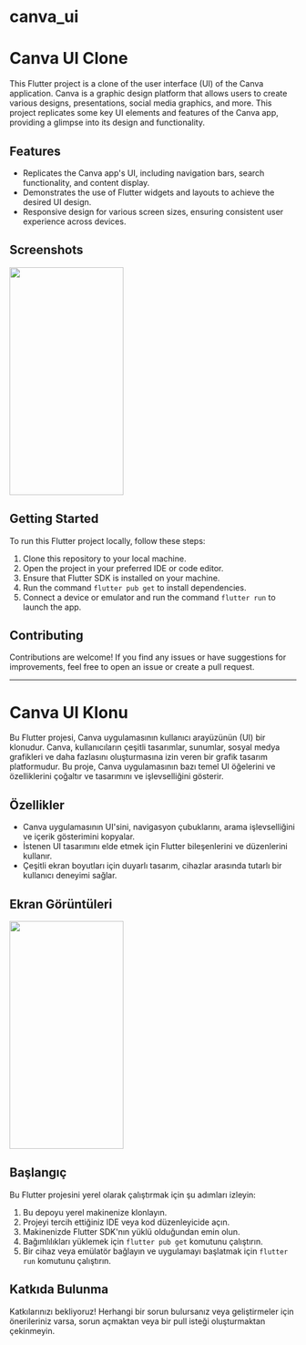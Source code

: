 # canva_ui

# Canva UI Clone

This Flutter project is a clone of the user interface (UI) of the Canva application. Canva is a graphic design platform that allows users to create various designs, presentations, social media graphics, and more. This project replicates some key UI elements and features of the Canva app, providing a glimpse into its design and functionality.

## Features
- Replicates the Canva app's UI, including navigation bars, search functionality, and content display.
- Demonstrates the use of Flutter widgets and layouts to achieve the desired UI design.
- Responsive design for various screen sizes, ensuring consistent user experience across devices.

## Screenshots
<img src="https://github.com/HaticeDilmac/canva_ui/assets/100489350/d4f29e05-e1f1-45f1-8caf-2ef4a5c8dea1" width="200" height="400">

## Getting Started
To run this Flutter project locally, follow these steps:

1. Clone this repository to your local machine.
2. Open the project in your preferred IDE or code editor.
3. Ensure that Flutter SDK is installed on your machine.
4. Run the command `flutter pub get` to install dependencies.
5. Connect a device or emulator and run the command `flutter run` to launch the app.

## Contributing
Contributions are welcome! If you find any issues or have suggestions for improvements, feel free to open an issue or create a pull request.

-------------------------------------------------------------------------------------------------------------------------------------------
# Canva UI Klonu

Bu Flutter projesi, Canva uygulamasının kullanıcı arayüzünün (UI) bir klonudur. Canva, kullanıcıların çeşitli tasarımlar, sunumlar, sosyal medya grafikleri ve daha fazlasını oluşturmasına izin veren bir grafik tasarım platformudur. Bu proje, Canva uygulamasının bazı temel UI öğelerini ve özelliklerini çoğaltır ve tasarımını ve işlevselliğini gösterir.

## Özellikler
- Canva uygulamasının UI'sini, navigasyon çubuklarını, arama işlevselliğini ve içerik gösterimini kopyalar.
- İstenen UI tasarımını elde etmek için Flutter bileşenlerini ve düzenlerini kullanır.
- Çeşitli ekran boyutları için duyarlı tasarım, cihazlar arasında tutarlı bir kullanıcı deneyimi sağlar.

## Ekran Görüntüleri
<img src="![Simulator Screenshot - iPhone 15 Pro Max - 2024-04-01 at 01 45 01](https://github.com/HaticeDilmac/canva_ui/assets/100489350/d4f29e05-e1f1-45f1-8caf-2ef4a5c8dea1)
" width="200" height="400">

## Başlangıç
Bu Flutter projesini yerel olarak çalıştırmak için şu adımları izleyin:

1. Bu depoyu yerel makinenize klonlayın.
2. Projeyi tercih ettiğiniz IDE veya kod düzenleyicide açın.
3. Makinenizde Flutter SDK'nın yüklü olduğundan emin olun.
4. Bağımlılıkları yüklemek için `flutter pub get` komutunu çalıştırın.
5. Bir cihaz veya emülatör bağlayın ve uygulamayı başlatmak için `flutter run` komutunu çalıştırın.

## Katkıda Bulunma
Katkılarınızı bekliyoruz! Herhangi bir sorun bulursanız veya geliştirmeler için önerileriniz varsa, sorun açmaktan veya bir pull isteği oluşturmaktan çekinmeyin.
 


